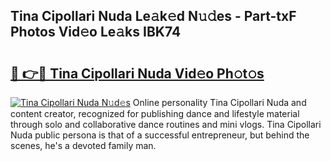 ## Tina Cipollari Nuda Le𝚊k𝚎d N𝚞𝚍es - Part-txF Photos Vid𝚎o Le𝚊ks IBK74

# <h2><a href="http://fbb98d.evod.top/?m=Tina+Cipollari+Nuda">🔗 👉🔴 Tina Cipollari Nuda Vid𝚎o Ph𝚘t𝚘s</a></h2>

[![Tina Cipollari Nuda N𝚞d𝚎s](https://i.imgur.com/8V9OHl7.gif)](http://fbb98d.evod.top/?m=Tina+Cipollari+Nuda)
Online personality Tina Cipollari Nuda and content creator, recognized for publishing dance and lifestyle material through solo and collaborative dance routines and mini vlogs. Tina Cipollari Nuda public persona is that of a successful entrepreneur, but behind the scenes, he's a devoted family man. 
